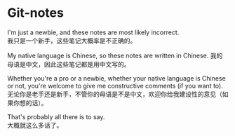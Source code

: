 # Git-notes

I'm just a newbie, and these notes are most likely incorrect.  
我只是一个新手，这些笔记大概率是不正确的。

My native language is Chinese, so these notes are written in Chinese. 
我的母语是中文，因此这些笔记都是用中文写的。

Whether you're a pro or a newbie, whether your native language is Chinese or not, you're welcome to give me constructive comments (if you want to).  
无论你是老手还是新手，不管你的母语是不是中文，欢迎你给我建设性的意见（如果你想的话）。

That's probably all there is to say.  
大概就这么多话了。
